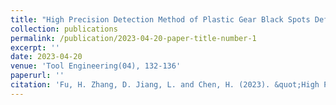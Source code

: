 ```yaml
---
title: "High Precision Detection Method of Plastic Gear Black Spots Defect Based on High Frequency Image Enhancement"
collection: publications
permalink: /publication/2023-04-20-paper-title-number-1
excerpt: ''
date: 2023-04-20
venue: 'Tool Engineering(04), 132-136'
paperurl: ''
citation: 'Fu, H. Zhang, D. Jiang, L. and Chen, H. (2023). &quot;High Precision Detection Method of Plastic Gear Black Spots Defect Based on High Frequency Image Enhancement.&quot; <i>Tool Engineering(04), 132-136.'
---
```

